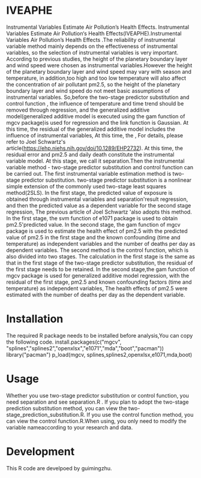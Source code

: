 # IVEAPHE
 Instrumental Variables Estimate Air Pollution’s Health Effects. Instrumental Variables Estimate Air Pollution‘s Health Effects(IVEAPHE).Instrumental Variables Air Pollution’s Health Effects .The reliability of instrumental variable method mainly depends on the effectiveness of instrumental variables, so the selection of instrumental variables is very important. According to previous studies, the height of the planetary boundary layer and wind speed were chosen as  instrumental  variables.However the height of the planetary boundary layer and wind speed may vary with season and temperature, in addition,too high and too low temperature will also affect the concentration of air pollutant pm2.5, so the height of the planetary boundary layer and wind speed do not meet  basic assumptions of instrumental variables. So,before the two-stage predictor substitution and control function , the influence of temperature and time trend should be removed through regression, and the generalized additive model(generalized additive model is executed using the gam function of mgcv package)is used for regression and the link function is Gaussian. At this time, the residual of the generalized additive model includes the influence of instrumental variables, At this time, the , For details, please refer to Joel Schwartz's article(https://ehp.niehs.nih.gov/doi/10.1289/EHP2732). At this time, the residual error and pm2.5 and daily death constitute the instrumental variable model. At this stage, we call it separation.Then the instrumental variable method - two-stage predictor substitution and control function can be carried out. 
The first instrumental variable estimation method is two-stage predictor substitution. two-stage predictor substitution is a nonlinear simple extension of the commonly used two-stage least squares method(2SLS). In the first stage, the predicted value of exposure is obtained through instrumental variables and separation'result regression, and then the predicted value as a dependent variable for the second stage regression, The previous article of Joel Schwartz 'also adopts this method. In the first stage, the svm function of e1071 package is used to obtain pm2.5'predicted value. In the second stage, the gam function of mgcv package is used to estimate the health effect of pm2.5 with the predicted value of pm2.5 in the first stage and the known confounding (time and temperature) as independent variables and the number of deaths per day as dependent variables.
The second method is the control function, which is also divided into two stages. The calculation in the first stage is the same as that in the first stage of the two-stage predictor substitution, the residual of the first stage needs to be retained. In the second stage,the gam function of mgcv package is used for generalized additive model regression, with the residual of the first stage, pm2.5 and known confounding factors (time and temperature) as independent variables, The health effects of pm2.5 were estimated with the number of deaths per day as the dependent variable.
# Installation
The required R package needs to be installed before analysis,You can copy the following code. 
install.packages(c("mgcv", "splines","splines2","openxlsx","e1071","mda","boot","pacman")) 
library("pacman") 
p_load(mgcv, splines,splines2,openxlsx,e1071,mda,boot)
# Usage
Whether you use two-stage predictor substitution or control function, you need separation and see separation.R . If you plan to adopt the two-stage prediction substitution method, you can view the two-stage_prediction_substitution.R. If you use the control function method, you can view the control function.R.When using, you only need to modify the variable nameaccording to your research and data.
# Development
This R code are develpoed by guimingzhu.
